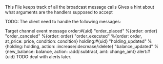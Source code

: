 This File keeps track of all the broadcast message calls
Gives a hint about what arguments are the handlers supposed to accept

TODO:
The client need to handle the following messages:

Target channel           event       message
order:#{uid}        "order_placed"    %{order: order}
                    "order_canceled"  %{order: order}
                    "order_executed"  %{order: order, at_price: price, condition: condition}
holding:#{uid}      "holding_updated" %{holding: holding, action: :increase/:decrease/:delete}
                    "balance_updated" %{new_balance: balance, action: :add/:subtract, amt: change_amt}
alert:#{uid}        TODO deal with alerts later.
